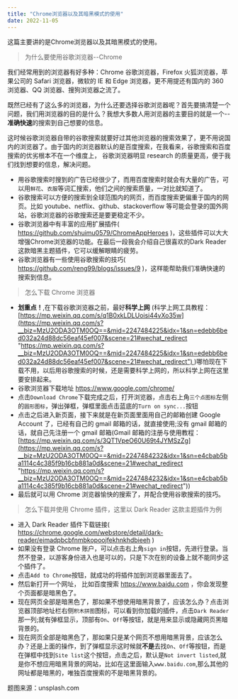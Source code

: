 ```yaml
---
title: "Chrome浏览器以及其暗黑模式的使用"
date: 2022-11-05
---
```

<link rel="stylesheet" type="text/css" href="/common01.css">

这篇主要讲的是Chrome浏览器以及其暗黑模式的使用。

<blockquote class="blockquote">为什么要使用谷歌浏览器--Chrome</blockquote>

我们经常用到的浏览器有好多种：Chrome 谷歌浏览器，Firefox 火狐浏览器，苹果公司的 Safari 浏览器，微软的 IE 和 Edge 浏览器，更不用提还有国内的 360 浏览器、QQ 浏览器、搜狗浏览器之流了。

既然已经有了这么多的浏览器，为什么还要选择谷歌浏览器呢？首先要搞清楚一个问题，我们用浏览器的目的是什么？我想大多数人用浏览器的主要目的就是一个--**准确快速**的搜索到自己想要的信息。

这时候谷歌浏览器自带的谷歌搜索就要好过其他浏览器的搜索效果了，更不用说国内的浏览器了。由于国内的浏览器默认的是百度搜索，在我看来，谷歌搜索和百度搜索的优劣根本不在一个维度上， 谷歌浏览器明显 research 的质量更高，便于我们找到想要的信息，解决问题。

- 用谷歌搜索时搜到的广告已经很少了，而用百度搜索时就会有大量的广告，可以用`鲜花`、`衣服`等词汇搜索，他们之间的搜索质量，一对比就知道了。
- 谷歌搜索可以方便的搜索到全球范围内的网页，而百度搜索更偏重于国内的网页。比如 youtube、netflix、github、stackoverflow 等可能会登录的国外网站，谷歌浏览器的谷歌搜索还是要更稳定不少。
- 谷歌浏览器中有丰富的应用扩展插件( https://github.com/shuimu0579/ChromeAppHeroes )，这些插件可以大大增强Chrome浏览器的功能。在最后一段我会介绍自己很喜欢的Dark Reader 这款暗黑主题插件，它可以缓解眼睛的疲劳。
- 谷歌浏览器有一些使用谷歌搜索的技巧( https://github.com/reng99/blogs/issues/9 )，这样能帮助我们准确快速的搜索到信息。

<blockquote class="blockquote">怎么下载 Chrome 浏览器</blockquote>

- **划重点！**,在下载谷歌浏览器之前，最好**科学上网** (科学上网工具教程：[https://mp.weixin.qq.com/s/q1B0xkLDLUoisi44vXo35w](https://mp.weixin.qq.com/s?__biz=MzU2ODA3OTM0OQ==&mid=2247484225&idx=1&sn=edebb6bed032a24d88dc56eaf45ef007&scene=21#wechat_redirect "https://mp.weixin.qq.com/s?__biz=MzU2ODA3OTM0OQ==&mid=2247484225&idx=1&sn=edebb6bed032a24d88dc56eaf45ef007&scene=21#wechat_redirect") )哪怕现在下载不用，以后用谷歌搜索的时候，还是需要科学上网的，所以科学上网在这里要安排起来。
- 谷歌浏览器下载地址 https://www.google.com/chrome/
- 点击`Download Chrome`下载完成之后，打开浏览器，点击右上角`三个点图标`左侧的`圆形图标`，弹出弹框，弹框里面点击蓝底的`Turn on sync...`按钮
- 点击之后进入新页面，接下来就是在新页面里面用自己的邮箱创建 Google Account 了，已经有自己的 gmail 邮箱的话，就直接使用;没有 gmail 邮箱的话，就自己先注册一个 gmail 邮箱(Gmail 邮箱的注册与使用教程：[https://mp.weixin.qq.com/s/3QT1VpeO60U69t4JYMSzZg](https://mp.weixin.qq.com/s?__biz=MzU2ODA3OTM0OQ==&mid=2247484232&idx=1&sn=e4cbab5ba1114c4c385f9b16cb881a0d&scene=21#wechat_redirect "https://mp.weixin.qq.com/s?__biz=MzU2ODA3OTM0OQ==&mid=2247484232&idx=1&sn=e4cbab5ba1114c4c385f9b16cb881a0d&scene=21#wechat_redirect"))
- 最后就可以用 Chrome 浏览器愉快的搜索了，并配合使用谷歌搜索的技巧。

<blockquote class="blockquote">怎么下载并使用 Chrome 插件，这里以 Dark Reader 这款主题插件为例</blockquote>

- 进入 Dark Reader 插件下载链接( https://chrome.google.com/webstore/detail/dark-reader/eimadpbcbfnmbkopoojfekhnkhdbieeh )
- 如果没有登录 Chrome 账户，可以点击右上角`sign in`按钮，先进行登录。当然不登录，以游客身份进入也是可以的，只是下次在别的设备上就不能同步这个插件了。
- 点击`Add to Chrome`按钮，就成功的将插件加到浏览器里面去了。
- 然后新打开一个网址， 比如百度搜索 https://www.baidu.com ，你会发现整个页面都是暗黑色了。
- 现在网页全部是暗黑色了，那如果不想使用暗黑背景了，应该怎么办？点击浏览器顶部地址栏右侧`积木拼图`图标，可以看到你加载的插件，点击`Dark Reader`那一列;就有弹框显示，顶部有`On`、`Off`等按钮，就是用来显示或隐藏网页黑暗背景的。
- 现在网页全部是暗黑色了，那如果只是某个网页不想用暗黑背景，应该怎么办？还是上面的操作，到了弹框显示这时候就**不是**去找`On`、`Off`等按钮，而是在弹框中找到`Site list`这个按钮，点击之后，默认是`Not invert listed`,就是你不想应用暗黑背景的网站，比如在这里面输入`www.baidu.com`,那么其他的网址都是暗黑的，唯独百度搜索的不是暗黑背景的。

题图来源：unsplash.com
